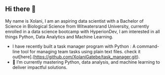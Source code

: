 ## Hi there 👋

My name is Xolani, I am an aspiring data scientist with a Bachelor of Science in Biological Science from Witwatersrand University, currently enrolled in a data science bootcamp with HyperionDev,
I am interested in all things Python, Data Analytics and Machine Learning.

- I have recently built a task manager program with Python : A command-line tool for managing team tasks using plain text files. check it out[here].(https://github.com/XolaniGatebe/task_manager.git).
- 🌱 I’m currently mastering Python, data analysis, and machine learning to deliver impactful solutions.

